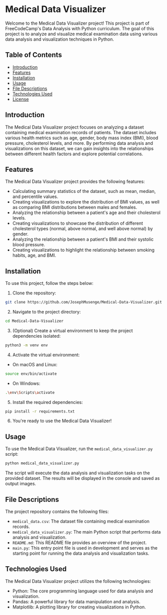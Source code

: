 # Medical Data Visualizer

Welcome to the Medical Data Visualizer project! This project is part of FreeCodeCamp's Data Analysis with Python curriculum. The goal of this project is to analyze and visualize medical examination data using various data analysis and visualization techniques in Python.

## Table of Contents

- [Introduction](#introduction)
- [Features](#features)
- [Installation](#installation)
- [Usage](#usage)
- [File Descriptions](#file-descriptions)
- [Technologies Used](#technologies-used)
- [License](#license)

## Introduction

The Medical Data Visualizer project focuses on analyzing a dataset containing medical examination records of patients. The dataset includes various health metrics such as age, gender, body mass index (BMI), blood pressure, cholesterol levels, and more. By performing data analysis and visualizations on this dataset, we can gain insights into the relationships between different health factors and explore potential correlations.

## Features

The Medical Data Visualizer project provides the following features:

- Calculating summary statistics of the dataset, such as mean, median, and percentile values.
- Creating visualizations to explore the distribution of BMI values, as well as comparing BMI distributions between males and females.
- Analyzing the relationship between a patient's age and their cholesterol levels.
- Creating visualizations to showcase the distribution of different cholesterol types (normal, above normal, and well above normal) by gender.
- Analyzing the relationship between a patient's BMI and their systolic blood pressure.
- Creating visualizations to highlight the relationship between smoking habits, age, and BMI.

## Installation

To use this project, follow the steps below:

1. Clone the repository:

```bash
git clone https://github.com/JosephMusenge/Medical-Data-Visualizer.git
```

2. Navigate to the project directory:

```bash
cd Medical-Data-Visualizer
```

3. (Optional) Create a virtual environment to keep the project dependencies isolated:

```bash
python3 -m venv env
```

4. Activate the virtual environment:

- On macOS and Linux:

```bash
source env/bin/activate
```

- On Windows:

```bash
.\env\Scripts\activate
```

5. Install the required dependencies:

```bash
pip install -r requirements.txt
```

6. You're ready to use the Medical Data Visualizer!

## Usage

To use the Medical Data Visualizer, run the `medical_data_visualizer.py` script:

```bash
python medical_data_visualizer.py
```

The script will execute the data analysis and visualization tasks on the provided dataset. The results will be displayed in the console and saved as output images.

## File Descriptions

The project repository contains the following files:

- `medical_data.csv`: The dataset file containing medical examination records.
- `medical_data_visualizer.py`: The main Python script that performs data analysis and visualization.
- `README.md`: This README file provides an overview of the project.
- `main.py`: This entry point file is used in development and serves as the starting point for running the data analysis and visualization tasks.

## Technologies Used

The Medical Data Visualizer project utilizes the following technologies:

- Python: The core programming language used for data analysis and visualization.
- Pandas: A powerful library for data manipulation and analysis.
- Matplotlib: A plotting library for creating visualizations in Python.

